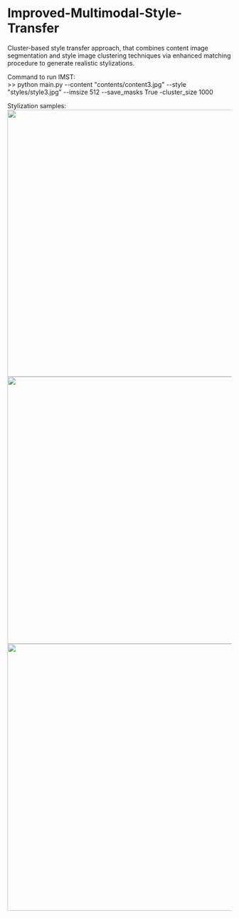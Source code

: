 # Improved-Multimodal-Style-Transfer
Cluster-based style transfer approach, that combines content image segmentation and style image clustering techniques via enhanced matching procedure to generate realistic stylizations.

Command to run IMST: <br>
\>\> python main.py --content "contents/content3.jpg" --style "styles/style3.jpg" --imsize 512 --save_masks True -cluster_size 1000 <br>

Stylization samples: <br>
<img src="https://user-images.githubusercontent.com/45120679/135097024-04e01d53-6f87-4f9f-b11f-855b11ae6f5d.jpg" width="600"><br>
<img src="https://user-images.githubusercontent.com/45120679/135097313-3c359985-f0de-4849-b4dc-ae4d26278bd3.jpg" width="600"><br>
<img src="https://user-images.githubusercontent.com/45120679/135097482-9424ef63-b996-441c-95eb-2fd09fb438ab.jpg" width="600"><br>
